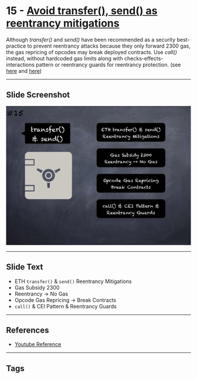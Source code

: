 # 15 - [Avoid transfer(), send() as reentrancy mitigations](Avoid%20transfer(),%20send()%20as%20reentrancy%20mitigations.md)
Although _transfer()_ and _send()_ have been recommended as a security best-practice to prevent reentrancy attacks because they only forward 2300 gas, the gas repricing of opcodes may break deployed contracts. Use _call()_ instead, without hardcoded gas limits along with checks-effects-interactions pattern or reentrancy guards for reentrancy protection. (see [here](https://consensys.net/diligence/blog/2019/09/stop-using-soliditys-transfer-now/) and [here](https://swcregistry.io/docs/SWC-134))

___
## Slide Screenshot
![015.png](../../images/pitfalls_and_best_practices101/015.png)
___
## Slide Text
- ETH `transfer()` & `send()` Reentrancy Mitigations
- Gas Subsidy 2300
- Reentrancy -> No Gas
- Opcode Gas Repricing -> Break Contracts
- `call()` & CEI Pattern & Reentrancy Guards
___
## References
- [Youtube Reference](https://youtu.be/OOzyoaYIw2k?t=1359)
___
## Tags